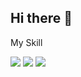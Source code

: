 ## Hi there 👋

My Skill <br>
<div>
<img src="https://img.shields.io/badge/java-007396?style=for-the-badge&logo=OpenJDK&logoColor=white"> 

<img src="https://img.shields.io/badge/Spring-6DB33F?style=for-the-badge&logo=Spring&logoColor=white"> 

<img src="https://img.shields.io/badge/Javascript-EAEAEA?style=for-the-badge&logo=javascript&logoColor=FFF"/>
</div>




